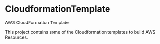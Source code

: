 # CloudformationTemplate
AWS CloudFormation Template 

This project contains some of the Cloudformation templates to build AWS Resources.
